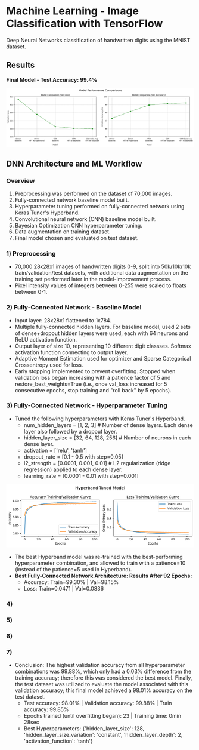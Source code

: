 # Machine Learning - Image Classification with TensorFlow
Deep Neural Networks classification of handwritten digits using the MNIST dataset.

## Results
**Final Model - Test Accuracy: 99.4%**

<img src="assets/img/model-comparisons.png">

## DNN Architecture and ML Workflow

### Overview
1) Preprocessing was performed on the dataset of 70,000 images.
2) Fully-connected network baseline model built.
3) Hyperparameter tuning performed on fully-connected network using Keras Tuner's Hyperband.
4) Convolutional neural network (CNN) baseline model built.
5) Bayesian Optimization CNN hyperparameter tuning.
6) Data augmentation on training dataset.
7) Final model chosen and evaluated on test dataset.

### 1) Preprocessing
- 70,000 28x28x1 images of handwritten digits 0-9, split into 50k/10k/10k train/validation/test datasets, with additional data augmentation on the training set performed later in the model-improvement process.
- Pixel intensity values of integers between 0-255 were scaled to floats between 0-1.

### 2) Fully-Connected Network - Baseline Model
- Input layer: 28x28x1 flattened to 1x784.
- Multiple fully-connected hidden layers. For baseline model, used 2 sets of dense+dropout hidden layers were used, each with 64 neurons and ReLU activation function.
- Output layer of size 10, representing 10 different digit classses. Softmax activation function connecting to output layer.
- Adaptive Moment Estimation used for optimizer and Sparse Categorical Crossentropy used for loss.
- Early stopping implemented to prevent overfitting. Stopped when validation loss began increasing with a patience factor of 5 and restore_best_weights=True (i.e., once val_loss increased for 5 consecutive epochs, stop training and "roll back" by 5 epochs).

### 3) Fully-Connected Network - Hyperparameter Tuning
- Tuned the following hyperparameters with Keras Tuner's Hyperband.
  - num_hidden_layers = [1, 2, 3] # Number of dense layers. Each dense layer also followed by a dropout layer.
  - hidden_layer_size = [32, 64, 128, 256] # Number of neurons in each dense layer.
  - activation = ['relu', 'tanh']
  - dropout_rate = [0.1 - 0.5 with step=0.05]
  - l2_strength = [0.0001, 0.001, 0.01] # L2 regularization (ridge regression) applied to each dense layer.
  - learning_rate = [0.0001 - 0.01 with step=0.001]
 
<img src="assets/img/training-curve-dense-hpt.png">
    
- The best Hyperband model was re-trained with the best-performing hyperparameter combination, and allowed to train with a patience=10 (instead of the patience=5 used in Hyperband).
- **Best Fully-Connected Network Architecture: Results After 92 Epochs:**
  - Accuracy: Train=99.30% | Val=98.15%
  - Loss: Train=0.0471 | Val=0.0836
 
### 4)
### 5)
### 6)
### 7)
 
- Conclusion: The highest validation accuracy from all hyperparameter combinations was 99.88%, which only had a 0.03% difference from the training accuracy; therefore this was considered the best model. Finally, the test dataset was utilized to evaluate the model associated with this validation accuracy; this final model achieved a 98.01% accuracy on the test dataset.
  - Test accuracy: 98.01% | Validation accuracy: 99.88% | Train accuracy: 99.85%
  - Epochs trained (until overfitting began): 23 | Training time: 0min 28sec
  - Best Hyperparameters: {'hidden_layer_size': 128, 'hidden_layer_size_variation': 'constant', 'hidden_layer_depth': 2, 'activation_function': 'tanh'}

